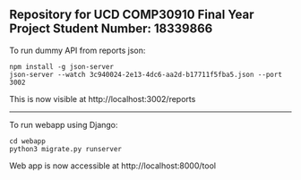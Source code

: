 Repository for UCD COMP30910 Final Year Project
Student Number: 18339866
---

To run dummy API from reports json:

```
npm install -g json-server
json-server --watch 3c940024-2e13-4dc6-aa2d-b17711f5fba5.json --port 3002
```
This is now visible at http://localhost:3002/reports

---

To run webapp using Django:

```
cd webapp
python3 migrate.py runserver
```

Web app is now accessible at http://localhost:8000/tool